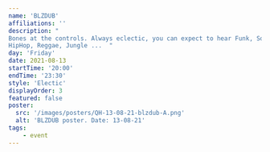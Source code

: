 ```yaml
---
name: 'BLZDUB'
affiliations: ''
description: "
Bones at the controls. Always eclectic, you can expect to hear Funk, Soul, 
HipHop, Reggae, Jungle ...  "
day: 'Friday'
date: 2021-08-13
startTime: '20:00'
endTime: '23:30'
style: 'Electic'
displayOrder: 3
featured: false
poster:
  src: '/images/posters/QH-13-08-21-blzdub-A.png'
  alt: 'BLZDUB poster. Date: 13-08-21'
tags:
    - event
---
```

